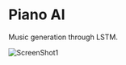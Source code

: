 # Piano AI 

Music generation through LSTM. 

![ScreenShot1](https://github.com/athy125/Music_generation/blob/main/Music_gen.jpeg)

